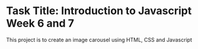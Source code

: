 # Task Title: Introduction to Javascript Week 6 and 7

This project is to create an image carousel using HTML, CSS and Javascript

